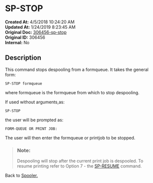 # SP-STOP

**Created At:** 4/5/2018 10:24:20 AM  
**Updated At:** 1/24/2019 8:23:45 AM  
**Original Doc:** [306456-sp-stop](https://docs.jbase.com/44205-spooler/306456-sp-stop)  
**Original ID:** 306456  
**Internal:** No  


## Description 

This command stops despooling from a formqueue. It takes the general form:

```
SP-STOP formqueue
```

where formqueue is the formqueue from which to stop despooling.



If used without arguments,as:

```
SP-STOP
```

the user will be prompted as:

```
FORM-QUEUE OR PRINT JOB:
```

The user will then enter the formqueue or printjob to be stopped.


> ### Note: 
> 
> Despooling will stop after the current print job is despooled. To resume printing refer to Option 7 - the [SP-RESUME](./../sp-resume) command.




Back to [Spooler.](./../jbase-spooler)
